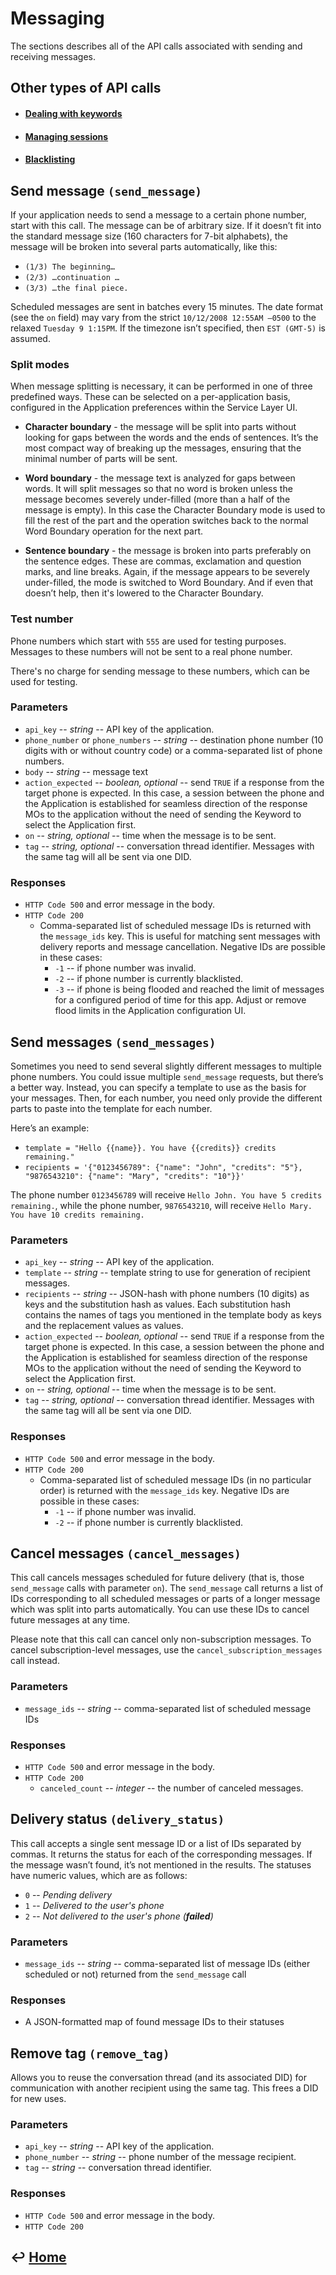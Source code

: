 Messaging
=========

The sections describes all of the API calls associated with sending and receiving messages.

Other types of API calls
------------------------

- #### [Dealing with keywords](https://github.com/CarouselSMS/API/tree/master/sections/api/keywords.md)

- #### [Managing sessions](https://github.com/CarouselSMS/API/tree/master/sections/api/sessions.md)

- #### [Blacklisting](https://github.com/CarouselSMS/API/tree/master/sections/api/blacklist.md)


Send message `(send_message)`
-----------------------------

If your application needs to send a message to a certain phone number, start with this call. The message can be of arbitrary size. If it doesn’t fit into the standard message size (160 characters for 7-bit alphabets), the message will be broken into several parts automatically, like this:

-   `(1/3) The beginning…`
-   `(2/3) …continuation …`
-   `(3/3) …the final piece.`

Scheduled messages are sent in batches every 15 minutes. The date format (see the `on` field) may vary from the strict `10/12/2008 12:55AM —0500` to the relaxed `Tuesday 9 1:15PM`. If the timezone isn’t specified, then `EST (GMT-5)` is assumed.

### Split modes

When message splitting is necessary, it can be performed in one of three predefined ways. These can be selected on a per-application basis, configured in the Application preferences within the Service Layer UI.

-   **Character boundary** - the message will be split into parts without
    looking for gaps between the words and the ends of sentences. It’s
    the most compact way of breaking up the messages, ensuring that the
    minimal number of parts will be sent.

-   **Word boundary** - the message text is analyzed for gaps between
    words. It will split messages so that no word is broken unless the message
    becomes severely under-filled (more than a half of the message is
    empty). In this case the Character Boundary mode is used to fill the
    rest of the part and the operation switches back to the normal Word
    Boundary operation for the next part.

-   **Sentence boundary** - the message is broken into parts preferably on
    the sentence edges. These are commas, exclamation and question
    marks, and line breaks. Again, if the message appears to be severely
    under-filled, the mode is switched to Word Boundary. And if even
    that doesn’t help, then it's lowered to the Character Boundary.

### Test number

Phone numbers which start with `555` are used for testing purposes.
Messages to these numbers will not be sent to a real phone number.

There's no charge for sending message to these numbers, which can be used for testing.

### Parameters

-   `api_key` -- *string* -- API key of the application.
-   `phone_number` or `phone_numbers` -- *string* -- destination phone number
    (10 digits with or without country code) or a comma-separated list
    of phone numbers.
-   `body` -- *string* -- message text
-   `action_expected` -- *boolean, optional* -- send `TRUE` if a response
    from the target phone is expected. In this case, a session between
    the phone and the Application is established for seamless direction
    of the response MOs to the application without the need of sending
    the Keyword to select the Application first.
-   `on` -- *string, optional* -- time when the message is to be sent.
-   `tag` -- *string, optional* -- conversation thread identifier. Messages
    with the same tag will all be sent via one DID.

### Responses

-   `HTTP Code 500` and error message in the body.
-   `HTTP Code 200`
    -   Comma-separated list of scheduled message IDs is returned with the
        `message_ids` key. This is useful for matching sent
        messages with delivery reports and message cancellation.
        Negative IDs are possible in these cases:
    	-   `-1` -- if phone number was invalid.
        -   `-2` -- if phone number is currently blacklisted.
        -   `-3` -- if phone is being flooded and reached the limit of
            messages for a configured period of time for this app.
            Adjust or remove flood limits in the Application configuration UI.

Send messages `(send_messages)`
-------------------------------

Sometimes you need to send several slightly different messages to multiple phone numbers. You could issue multiple `send_message` requests, but there’s a better way. Instead, you can specify a template to use as the basis for your messages. Then, for each number, you need only provide the different parts to paste into the template for each number.

Here’s an example:

-   `template = "Hello {{name}}. You have {{credits}} credits remaining."`
-   `recipients = '{"0123456789": {"name": "John", "credits": "5"}, "9876543210": {"name": "Mary", "credits": "10"}}'`

The phone number `0123456789` will receive `Hello John. You have 5 credits remaining.`, while the phone number, `9876543210`, will receive `Hello Mary. You have 10 credits remaining.`

### Parameters

-   `api_key` -- *string* -- API key of the application.
-   `template` -- *string* -- template string to use for generation of
    recipient messages.
-   `recipients` -- *string* -- JSON-hash with phone numbers (10 digits) as
    keys and the substitution hash as values. Each substitution hash
    contains the names of tags you mentioned in the template body as
    keys and the replacement values as values.
-   `action_expected` -- *boolean, optional* -- send `TRUE` if a response
    from the target phone is expected. In this case, a session between
    the phone and the Application is established for seamless direction
    of the response MOs to the application without the need of sending
    the Keyword to select the Application first.
-   `on` -- *string, optional* -- time when the message is to be sent.
-   `tag` -- *string, optional* -- conversation thread identifier. Messages
    with the same tag will all be sent via one DID.

### Responses

-   `HTTP Code 500` and error message in the body.
-   `HTTP Code 200`
    -   Comma-separated list of scheduled message IDs (in no particular
        order) is returned with the `message_ids` key. Negative IDs are
        possible in these cases:
        -   `-1` -- if phone number was invalid.
        -   `-2` -- if phone number is currently blacklisted.


Cancel messages `(cancel_messages)`
-----------------------------------

This call cancels messages scheduled for future delivery (that is, those `send_message` calls with parameter `on`). The `send_message` call returns a list of IDs corresponding to all scheduled messages or parts of a longer message which was split into parts automatically. You can use these IDs to cancel future messages at any time.

Please note that this call can cancel only non-subscription messages. To cancel subscription-level messages, use the `cancel_subscription_messages` call instead.

### Parameters

-   `message_ids` -- *string* -- comma-separated list of scheduled message IDs

### Responses

-   `HTTP Code 500` and error message in the body.
-   `HTTP Code 200`
    -   `canceled_count` -- *integer* -- the number of canceled messages.

Delivery status `(delivery_status)`
-----------------------------------

This call accepts a single sent message ID or a list of IDs separated by commas. It returns the status for each of the corresponding messages. If the message wasn’t found, it’s not mentioned in the results. The statuses
have numeric values, which are as follows:

-   `0` -- *Pending delivery*
-   `1` -- *Delivered to the user's phone*
-   `2` -- *Not delivered to the user's phone (**failed**)*

### Parameters

-   `message_ids` -- *string* -- comma-separated list of message IDs (either scheduled or not) returned from the `send_message` call

### Responses

-   A JSON-formatted map of found message IDs to their statuses

Remove tag `(remove_tag)`
-------------------------

Allows you to reuse the conversation thread (and its associated DID) for communication with another recipient using the same tag. This frees a DID for new uses.

### Parameters

- `api_key` -- *string* -- API key of the application.
- `phone_number` -- *string* -- phone number of the message recipient.
- `tag` -- *string* -- conversation thread identifier.

### Responses

- `HTTP Code 500` and error message in the body.
- `HTTP Code 200`


&#8617; [Home](https://github.com/CarouselSMS/API)
--------------